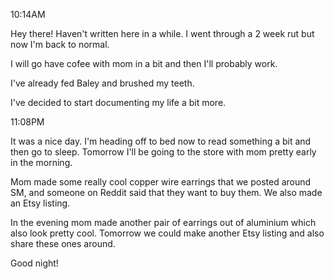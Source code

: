 10:14AM

Hey there! Haven't written here in a while. I went through a 2 week rut but now I'm back to normal.

I will go have cofee with mom in a bit and then I'll probably work.

I've already fed Baley and brushed my teeth.

I've decided to start documenting my life a bit more.

11:08PM

It was a nice day. I'm heading off to bed now to read something a bit and then go to sleep. Tomorrow I'll be going to the store with mom pretty early in the morning.

Mom made some really cool copper wire earrings that we posted around SM, and someone on Reddit said that they want to buy them. We also made an Etsy listing.

In the evening mom made another pair of earrings out of aluminium which also look pretty cool. Tomorrow we could make another Etsy listing and also share these ones around.

Good night!